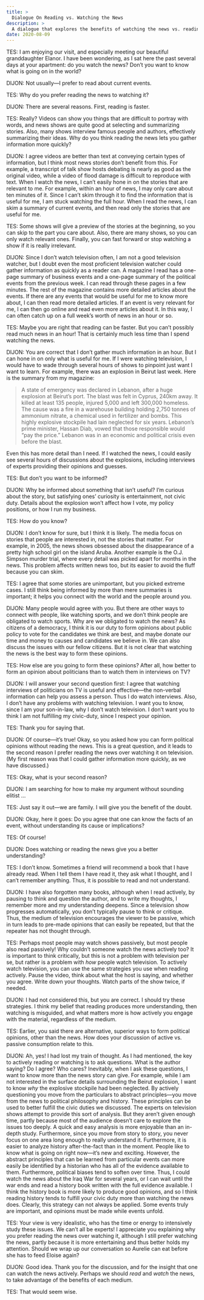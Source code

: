 ```yaml
---
title: >
  Dialogue On Reading vs. Watching the News
description: >
  A dialogue that explores the benefits of watching the news vs. reading it, and whether reading the news is a duty.
date: 2020-08-09
---
```


TES: I am enjoying our visit, and especially meeting our beautiful granddaughter Elanor.
  I have been wondering, as I sat here the past several days at your apartment: do you watch the news? Don’t you want to know what is going on in the world?

DIJON: Not usually—I prefer to read about current events.

TES: Why do you prefer reading the news to watching it?

DIJON: There are several reasons. First, reading is faster.

TES: Really? Videos can show you things that are difficult to portray with words, and news shows are quite good at selecting and summarizing stories. Also, many shows interview famous people and authors, effectively summarizing their ideas. Why do you think reading the news lets you gather information more quickly?

DIJON: I agree videos are better than text at conveying certain types of information, but I think most news stories don’t benefit from this. For example, a transcript of talk show hosts debating is nearly as good as the original video, while a video of flood damage is difficult to reproduce with text.
  When I watch the news, I can’t easily hone in on the stories that are relevant to me. For example, within an hour of news, I may only care about ten minutes of it. Since I can’t skim through it to find the information that is useful for me, I am stuck watching the full hour.
  When I read the news, I can skim a summary of current events, and then read only the stories that are useful for me.

TES: Some shows will give a preview of the stories at the beginning, so you can skip to the part you care about. Also, there are many shows, so you can only watch relevant ones. Finally, you can fast forward or stop watching a show if it is really irrelevant.

DIJON: Since I don’t watch television often, I am not a good television watcher, but I doubt even the most proficient television watcher could gather information as quickly as a reader can.
  A magazine I read has a one-page summary of business events and a one-page summary of the political events from the previous week. I can read through these pages in a few minutes. The rest of the magazine contains more detailed articles about the events. If there are any events that would be useful for me to know more about, I can then read more detailed articles. If an event is very relevant for me, I can then go online and read even more articles about it. In this way, I can often catch up on a full week’s worth of news in an hour or so.

TES: Maybe you are right that reading can be faster. But you can’t possibly read much news in an hour! That is certainly much less time than I spend watching the news.

DIJON: You are correct that I don’t gather much information in an hour. But I can hone in on only what is useful for me. If I were watching television, I would have to wade through several hours of shows to pinpoint just want I want to learn.
  For example, there was an explosion in Beirut last week. Here is the summary from my magazine:

<blockquote>
<p>A state of emergency was declared in Lebanon, after a huge explosion at Beirut’s port. The blast was felt in Cyprus, 240km away. It killed at least 135 people, injured 5,000 and left 300,000 homeless. The cause was a fire in a warehouse building holding 2,750 tonnes of ammonium nitrate, a chemical used in fertilizer and bombs. This highly explosive stockpile had lain neglected for six years. Lebanon’s prime minister, Hassan Diab, vowed that those responsible would “pay the price.” Lebanon was in an economic and political crisis even before the blast.</p>
</blockquote>

  Even this has more detail than I need. If I watched the news, I could easily see several hours of discussions about the explosions, including interviews of experts providing their opinions and guesses.

TES: But don’t you want to be informed?

DIJON: Why be informed about something that isn’t useful? I’m curious about the story, but satisfying ones’ curiosity is entertainment, not civic duty. Details about the explosion won’t affect how I vote, my policy positions, or how I run my business.

TES: How do you know?

DIJON: I don’t know for sure, but I think it is likely. The media focus on stories that people are interested in, not the stories that matter. For example, in 2005, the news shows obsessed about the disappearance of a pretty high school girl on the island Aruba. Another example is the O.J. Simpson murder trial, where every detail was picked apart for months in the news. This problem affects written news too, but its easier to avoid the fluff because you can skim.

TES: I agree that some stories are unimportant, but you picked extreme cases. I still think being informed by more than mere summaries is important; it helps you connect with the world and the people around you.

DIJON: Many people would agree with you. But there are other ways to connect with people, like watching sports, and we don’t think people are obligated to watch sports. Why are we obligated to watch the news?
  As citizens of a democracy, I think it is our duty to form opinions about public policy to vote for the candidates we think are best, and maybe donate our time and money to causes and candidates we believe in. We can also discuss the issues with our fellow citizens. But it is not clear that watching the news is the best way to form these opinions.

TES: How else are you going to form these opinions? After all, how better to form an opinion about politicians than to watch them in interviews on TV?

DIJON: I will answer your second question first: I agree that watching interviews of politicians on TV is useful and effective—the non-verbal information can help you assess a person. Thus I do watch interviews.
  Also, I don’t have any problems with watching television. I want you to know, since I am your son-in-law, why I don’t watch television. I don’t want you to think I am not fulfilling my civic-duty, since I respect your opinion.

TES: Thank you for saying that.

DIJON: Of course—it’s true! Okay, so you asked how you can form political opinions without reading the news. This is a great question, and it leads to the second reason I prefer reading the news over watching it on television. (My first reason was that I could gather information more quickly, as we have discussed.)

TES: Okay, what is your second reason?

DIJON: I am searching for how to make my argument without sounding elitist …

TES: Just say it out—we are family. I will give you the benefit of the doubt.

DIJON: Okay, here it goes: Do you agree that one can know the facts of an event, without understanding its cause or implications?

TES: Of course!

DIJON: Does watching or reading the news give you a better understanding?

TES: I don’t know. Sometimes a friend will recommend a book that I have already read. When I tell them I have read it, they ask what I thought, and I can’t remember anything. Thus, it is possible to read and not understand.

DIJON: I have also forgotten many books, although when I read actively, by pausing to think and question the author, and to write my thoughts, I remember more and my understanding deepens.
  Since a television show progresses automatically, you don’t typically pause to think or critique. Thus, the medium of television encourages the viewer to be passive, which in turn leads to pre-made opinions that can easily be repeated, but that the repeater has not thought through.

TES: Perhaps most people may watch shows passively, but most people also read passively! Why couldn’t someone watch the news actively too? It is important to think critically, but this is not a problem with television per se, but rather is a problem with _how_ people watch television.
  To actively watch television, you can use the same strategies you use when reading actively. Pause the video, think about what the host is saying, and whether you agree. Write down your thoughts. Watch parts of the show twice, if needed.

DIJON: I had not considered this, but you are correct. I should try these strategies. I think my belief that reading produces more understanding, then watching is misguided, and what matters more is how actively you engage with the material, regardless of the medium.

TES: Earlier, you said there are alternative, superior ways to form political opinions, other than the news. How does your discussion of active vs. passive consumption relate to this.

DIJON: Ah, yes! I had lost my train of thought. As I had mentioned, the key to actively reading or watching is to ask questions. What is the author saying? Do I agree? Who cares? Inevitably, when I ask these questions, I want to know more than the news story can give. For example, while I am not interested in the surface details surrounding the Beirut explosion, I want to know _why_ the explosive stockpile had been neglected.
  By actively questioning you move from the particulars to abstract principles—you move from the news to political philosophy and history. These principles can be used to better fulfill the civic duties we discussed.
  The experts on television shows attempt to provide this sort of analysis. But they aren’t given enough time, partly because most of the audience doesn’t care to explore the issues too deeply. A quick and easy analysis is more enjoyable than an in-depth study. Furthermore, since you move from story to story, you never focus on one area long enough to really understand it.
  Furthermore, it is easier to analyze history after-the-fact than in the moment. People like to know what is going on right now—it’s new and exciting. However, the abstract principles that can be learned from particular events can more easily be identified by a historian who has all of the evidence available to them. Furthermore, political biases tend to soften over time. Thus, I could watch the news about the Iraq War for several years, or I can wait until the war ends and read a history book written with the full evidence available. I think the history book is more likely to produce good opinions, and so I think reading history tends to fulfill your civic duty more than watching the news does.
  Clearly, this strategy can not always be applied. Some events truly are important, and opinions must be made while events unfold.

TES: Your view is very idealistic, who has the time or energy to intensively study these issues. We can’t all be experts!
  I appreciate you explaining why you prefer reading the news over watching it, although I still prefer watching the news, partly because it is more entertaining and thus better holds my attention.
  Should we wrap up our conversation so Aurelie can eat before she has to feed Eloise again?

DIJON: Good idea. Thank you for the discussion, and for the insight that one can watch the news actively. Perhaps we should _read_ and _watch_ the news, to take advantage of the benefits of each medium.

TES: That would seem wise.
